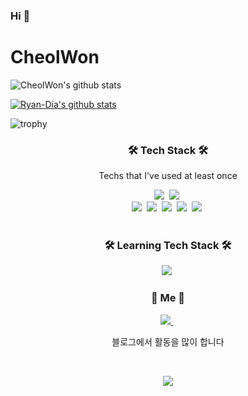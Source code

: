 ### Hi  👋
# CheolWon

![CheolWon's github stats](https://github-readme-stats.vercel.app/api?username=Ryan-Dia&show_icons=true)

[![Ryan-Dia's github stats](https://github-readme-stats.vercel.app/api/top-langs/?username=Ryan-Dia&show_icons=true&hide_border=true&title_color=004386&icon_color=004386&layout=compact)](https://github.com/Ryan-Dia)

![trophy](https://github-profile-trophy.vercel.app/?username=Ryan-Dia)


<!--
**RyanDeclan/RyanDeclan** is a ✨ _special_ ✨ repository because its `README.md` (this file) appears on your GitHub profile.

Here are some ideas to get you started:

- 🔭 I’m currently working on ...
- 🌱 I’m currently learning ...
- 👯 I’m looking to collaborate on ...
- 🤔 I’m looking for help with ...
- 💬 Ask me about ...
- 📫 How to reach me: ...
- 😄 Pronouns: ...
- ⚡ Fun fact: ...
-->





<h3 align="center">🛠 Tech Stack 🛠</h3>

<p align="center"> Techs that I've used at least once </p>

<p align="center">
  <img src="https://img.shields.io/badge/Javascript-ffb13b?style=flat-square&logo=javascript&logoColor=white"/></a>&nbsp 
  <img src="https://img.shields.io/badge/css-1572B6?style=flat-square&logo=css3&logoColor=white"/></a>&nbsp
  <br>
  <img src="https://img.shields.io/badge/React-61DAFB?style=flat-square&logo=React&logoColor=white"/></a>&nbsp 
  <img src="https://img.shields.io/badge/Node.js-339933?style=flat-square&logo=Node.js&logoColor=white"/></a>&nbsp
  <img src="https://img.shields.io/badge/aws-333664?style=flat-square&logo=amazon-aws&logoColor=white"/></a>&nbsp
  <img src="https://img.shields.io/badge/express-000000?style=flat-square&logo=express&logoColor=white"/></a>&nbsp
  <img src="https://img.shields.io/badge/MongoDB-47A248?style=flat-square&logo=mongoDB&logoColor=white"/></a>&nbsp
  <br>

  <br>
</p>

<h3 align="center">🛠 Learning Tech Stack 🛠</h3>
<p align="center">
   <img src="https://img.shields.io/badge/TypeScript-3178C6?style=flat-square&logo=TypeScript&logoColor=white"/></a>&nbsp
</p>



<h3 align="center"> 🧸 Me 🧸 </h3>
<p align="center">
  <a href="https://html-jc.tistory.com/"><img src="https://img.shields.io/badge/Tech%20Blog-11B48A?style=flat-square&logo=Vimeo&logoColor=white&link=https://html-jc.tistory.com"/> </a>&nbsp
 </p>
  <p align="center">블로그에서 활동을 많이 합니다</p>&nbsp
  
<p align="center">
  <a href="https://hits.seeyoufarm.com"><img src="https://hits.seeyoufarm.com/api/count/incr/badge.svg?url=https%3A%2F%2Fgithub.com%2FRyanDeclan&count_bg=%2379C83D&title_bg=%23555555&icon=&icon_color=%23E7E7E7&title=hits&edge_flat=false"/></a>
</p>
  
